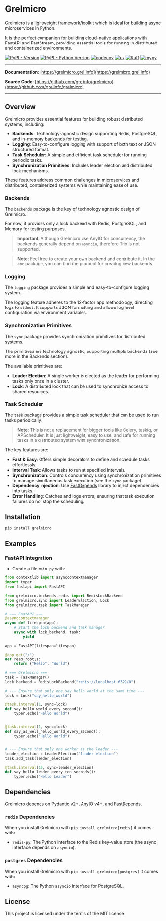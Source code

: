 # Grelmicro

Grelmicro is a lightweight framework/toolkit which is ideal for building async microservices in Python.

It is the perfect companion for building cloud-native applications with FastAPI and FastStream, providing essential tools for running in distributed and containerized environments.

[![PyPI - Version](https://img.shields.io/pypi/v/grelmicro)](https://pypi.org/project/grelmicro/)
[![PyPI - Python Version](https://img.shields.io/pypi/pyversions/grelmicro)](https://pypi.org/project/grelmicro/)
[![codecov](https://codecov.io/gh/grelinfo/grelmicro/graph/badge.svg?token=GDFY0AEFWR)](https://codecov.io/gh/grelinfo/grelmicro)
[![uv](https://img.shields.io/endpoint?url=https://raw.githubusercontent.com/astral-sh/uv/main/assets/badge/v0.json)](https://github.com/astral-sh/uv)
[![Ruff](https://img.shields.io/endpoint?url=https://raw.githubusercontent.com/astral-sh/ruff/main/assets/badge/v2.json)](https://github.com/astral-sh/ruff)
[![mypy](https://www.mypy-lang.org/static/mypy_badge.svg)](https://mypy-lang.org/)

---

**Documentation**: [https://grelmicro.grel.info](https://grelmicro.grel.info)

**Source Code**: [https://github.com/grelinfo/grelmicro](https://github.com/grelinfo/grelmicro)

---

## Overview

Grelmicro provides essential features for building robust distributed systems, including:

- **Backends**: Technology-agnostic design supporting Redis, PostgreSQL, and in-memory backends for testing.
- **Logging**: Easy-to-configure logging with support of both text or JSON structured format.
- **Task Scheduler**: A simple and efficient task scheduler for running periodic tasks.
- **Synchronization Primitives**: Includes leader election and distributed lock mechanisms.

These features address common challenges in microservices and distributed, containerized systems while maintaining ease of use.

### Backends

The `backends` package is the key of technology agnostic design of Grelmicro.

For now, it provides only a lock backend with Redis, PostgreSQL, and Memory for testing purposes.

> **Important**: Although Grelmicro use AnyIO for concurrency, the backends generally depend on `asyncio`, therefore Trio is not supported.

> **Note**: Feel free to create your own backend and contribute it. In the `abc` package, you can find the protocol for creating new backends.

### Logging

The `logging` package provides a simple and easy-to-configure logging system.

The logging feature adheres to the 12-factor app methodology, directing logs to `stdout`. It supports JSON formatting and allows log level configuration via environment variables.

### Synchronization Primitives

The `sync` package provides synchronization primitives for distributed systems.

The primitives are technology agnostic, supporting multiple backends (see more in the Backends section).`

The available primitives are:

- **Leader Election**: A single worker is elected as the leader for performing tasks only once in a cluster.
- **Lock**: A distributed lock that can be used to synchronize access to shared resources.

### Task Scheduler

The `task` package provides a simple task scheduler that can be used to run tasks periodically.

> **Note**: This is not a replacement for bigger tools like Celery, taskiq, or APScheduler. It is just lightweight, easy to use, and safe for running tasks in a distributed system with synchronization.

The key features are:

- **Fast & Easy**: Offers simple decorators to define and schedule tasks effortlessly.
- **Interval Task**: Allows tasks to run at specified intervals.
- **Synchronization**: Controls concurrency using synchronization primitives to manage simultaneous task execution (see the `sync` package).
- **Dependency Injection**: Use [FastDepends](https://lancetnik.github.io/FastDepends/) library to inject dependencies into tasks.
- **Error Handling**: Catches and logs errors, ensuring that task execution failures do not stop the scheduling.


## Installation

```bash
pip install grelmicro
```

## Examples

### FastAPI Integration

* Create a file `main.py` with:

```python
from contextlib import asynccontextmanager
import typer
from fastapi import FastAPI

from grelmicro.backends.redis import RedisLockBackend
from grelmicro.sync import LeaderElection, Lock
from grelmicro.task import TaskManager

# === FastAPI ===
@asynccontextmanager
async def lifespan(app):
    # Start the lock backend and task manager
    async with lock_backend, task:
        yield

app = FastAPI(lifespan=lifespan)

@app.get("/")
def read_root():
    return {"Hello": "World"}

# === Grelmicro ===
task = TaskManager()
lock_backend = RedisLockBackend("redis://localhost:6379/0")

# --- Ensure that only one say hello world at the same time ---
lock = Lock("say_hello_world")

@task.interval(1, sync=lock)
def say_hello_world_every_second():
    typer.echo("Hello World")


@task.interval(1, sync=lock)
def say_as_well_hello_world_every_second():
    typer.echo("Hello World")


# --- Ensure that only one worker is the leader ---
leader_election = LeaderElection("leader-election")
task.add_task(leader_election)

@task.interval(10, sync=leader_election)
def say_hello_leader_every_ten_seconds():
    typer.echo("Hello Leader")
```

## Dependencies

Grelmicro depends on Pydantic v2+, AnyIO v4+, and FastDepends.

### `redis` Dependencies

When you install Grelmicro with `pip install grelmicro[redis]` it comes with:

- `redis-py`: The Python interface to the Redis key-value store (the async interface depends on `asyncio`).

### `postgres` Dependencies

When you install Grelmicro with `pip install grelmicro[postgres]` it comes with:

- `asyncpg`: The Python `asyncio` interface for PostgreSQL.


## License

This project is licensed under the terms of the MIT license.
